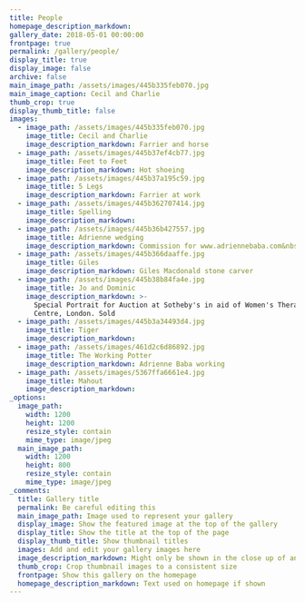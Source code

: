 ```yaml
---
title: People
homepage_description_markdown:
gallery_date: 2018-05-01 00:00:00
frontpage: true
permalink: /gallery/people/
display_title: true
display_image: false
archive: false
main_image_path: /assets/images/445b335feb070.jpg
main_image_caption: Cecil and Charlie
thumb_crop: true
display_thumb_title: false
images:
  - image_path: /assets/images/445b335feb070.jpg
    image_title: Cecil and Charlie
    image_description_markdown: Farrier and horse
  - image_path: /assets/images/445b37ef4cb77.jpg
    image_title: Feet to Feet
    image_description_markdown: Hot shoeing
  - image_path: /assets/images/445b37a195c59.jpg
    image_title: 5 Legs
    image_description_markdown: Farrier at work
  - image_path: /assets/images/445b362707414.jpg
    image_title: Spelling
    image_description_markdown:
  - image_path: /assets/images/445b36b427557.jpg
    image_title: Adrienne wedging
    image_description_markdown: Commission for www.adriennebaba.com&nbsp; Kneading clay.
  - image_path: /assets/images/445b366daaffe.jpg
    image_title: Giles
    image_description_markdown: Giles Macdonald stone carver
  - image_path: /assets/images/445b38b84fa4e.jpg
    image_title: Jo and Dominic
    image_description_markdown: >-
      Special Portrait for Auction at Sotheby's in aid of Women's Therapy
      Centre, London. Sold
  - image_path: /assets/images/445b3a34493d4.jpg
    image_title: Tiger
    image_description_markdown:
  - image_path: /assets/images/461d2c6d86892.jpg
    image_title: The Working Potter
    image_description_markdown: Adrienne Baba working
  - image_path: /assets/images/5367ffa6661e4.jpg
    image_title: Mahout
    image_description_markdown:
_options:
  image_path:
    width: 1200
    height: 1200
    resize_style: contain
    mime_type: image/jpeg
  main_image_path:
    width: 1200
    height: 800
    resize_style: contain
    mime_type: image/jpeg
_comments:
  title: Gallery title
  permalink: Be careful editing this
  main_image_path: Image used to represent your gallery
  display_image: Show the featured image at the top of the gallery
  display_title: Show the title at the top of the page
  display_thumb_title: Show thumbnail titles
  images: Add and edit your gallery images here
  image_description_markdown: Might only be shown in the close up of an image
  thumb_crop: Crop thumbnail images to a consistent size
  frontpage: Show this gallery on the homepage
  homepage_description_markdown: Text used on homepage if shown
---
```



